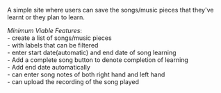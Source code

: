 A simple site where users can save the songs/music pieces that they've learnt or they plan to learn.

*Minimum Viable Features*:<br>
	- create a list of songs/music pieces<br>
	- with labels that can be filtered<br>
	- enter start date(automatic) and end date of song learning<br>
		- Add a complete song button to denote completion of learning <br>
		- Add end date automatically<br>
	- can enter song notes of both right hand and left hand <br>
	- can upload the recording of the song played<br>


